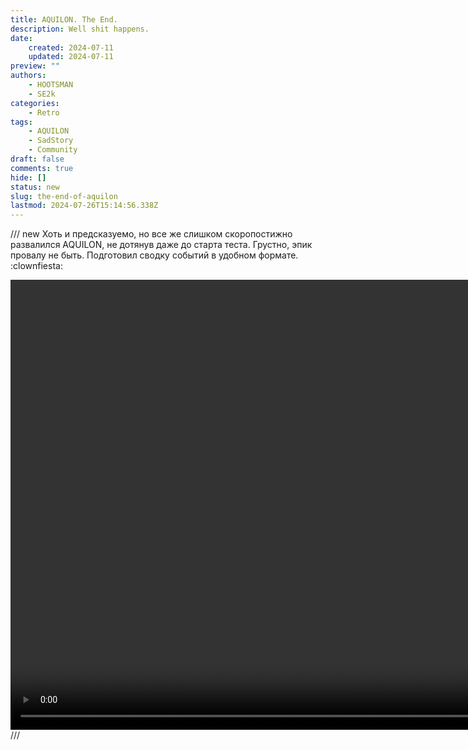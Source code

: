 ```yaml
---
title: AQUILON. The End.
description: Well shit happens.
date:
    created: 2024-07-11
    updated: 2024-07-11
preview: ""
authors:
    - HOOTSMAN
    - SE2k
categories:
    - Retro
tags:
    - AQUILON
    - SadStory
    - Community
draft: false
comments: true
hide: []
status: new
slug: the-end-of-aquilon
lastmod: 2024-07-26T15:14:56.338Z
---
```


/// new
Хоть и предсказуемо, но все же слишком скоропостижно развалился AQUILON, не дотянув даже до старта теста.
Грустно, эпик провалу не быть.
Подготовил сводку событий в удобном формате. :clownfiesta:

<video controls width="1376" height="720" src="https://www.dropbox.com/scl/fi/y60ij34bytooixxbssopw/cvo_f_on20240725.mp4?rlkey=e124cdjoegybteigypb3xxgc7&st=q4nqqooc&raw=1" title="SECOND WITNESSING OF A HOOTSMAN"></video>
///
